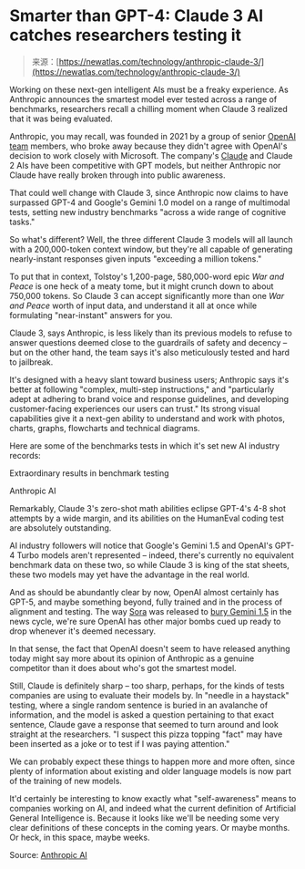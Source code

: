 <!--yml
category: 未分类
date: 2024-05-27 14:46:56
-->

# Smarter than GPT-4: Claude 3 AI catches researchers testing it

> 来源：[https://newatlas.com/technology/anthropic-claude-3/](https://newatlas.com/technology/anthropic-claude-3/)

Working on these next-gen intelligent AIs must be a freaky experience. As Anthropic announces the smartest model ever tested across a range of benchmarks, researchers recall a chilling moment when Claude 3 realized that it was being evaluated.

Anthropic, you may recall, was founded in 2021 by a group of senior [OpenAI team](https://newatlas.com/tag/open-ai/) members, who broke away because they didn't agree with OpenAI's decision to work closely with Microsoft. The company's [Claude](https://newatlas.com/technology/gpt-iphone-claude-slack/) and Claude 2 AIs have been competitive with GPT models, but neither Anthropic nor Claude have really broken through into public awareness.

That could well change with Claude 3, since Anthropic now claims to have surpassed GPT-4 and Google's Gemini 1.0 model on a range of multimodal tests, setting new industry benchmarks "across a wide range of cognitive tasks."

So what's different? Well, the three different Claude 3 models will all launch with a 200,000-token context window, but they're all capable of generating nearly-instant responses given inputs "exceeding a million tokens."

To put that in context, Tolstoy's 1,200-page, 580,000-word epic *War and Peace* is one heck of a meaty tome, but it might crunch down to about 750,000 tokens. So Claude 3 can accept significantly more than one *War and Peace* worth of input data, and understand it all at once while formulating "near-instant" answers for you.

Claude 3, says Anthropic, is less likely than its previous models to refuse to answer questions deemed close to the guardrails of safety and decency – but on the other hand, the team says it's also meticulously tested and hard to jailbreak.

It's designed with a heavy slant toward business users; Anthropic says it's better at following "complex, multi-step instructions," and "particularly adept at adhering to brand voice and response guidelines, and developing customer-facing experiences our users can trust." Its strong visual capabilities give it a next-gen ability to understand and work with photos, charts, graphs, flowcharts and technical diagrams.

Here are some of the benchmarks tests in which it's set new AI industry records:

Extraordinary results in benchmark testing

Anthropic AI

Remarkably, Claude 3's zero-shot math abilities eclipse GPT-4's 4-8 shot attempts by a wide margin, and its abilities on the HumanEval coding test are absolutely outstanding.

AI industry followers will notice that Google's Gemini 1.5 and OpenAI's GPT-4 Turbo models aren't represented – indeed, there's currently no equivalent benchmark data on these two, so while Claude 3 is king of the stat sheets, these two models may yet have the advantage in the real world.

And as should be abundantly clear by now, OpenAI almost certainly has GPT-5, and maybe something beyond, fully trained and in the process of alignment and testing. The way [Sora](https://newatlas.com/technology/openai-sora-video-ai/) was released to [bury Gemini 1.5](https://newatlas.com/technology/ai-video-games-genie/) in the news cycle, we're sure OpenAI has other major bombs cued up ready to drop whenever it's deemed necessary.

In that sense, the fact that OpenAI doesn't seem to have released anything today might say more about its opinion of Anthropic as a genuine competitor than it does about who's got the smartest model.

Still, Claude is definitely sharp – too sharp, perhaps, for the kinds of tests companies are using to evaluate their models by. In "needle in a haystack" testing, where a single random sentence is buried in an avalanche of information, and the model is asked a question pertaining to that exact sentence, Claude gave a response that seemed to turn around and look straight at the researchers. "I suspect this pizza topping "fact" may have been inserted as a joke or to test if I was paying attention."

We can probably expect these things to happen more and more often, since plenty of information about existing and older language models is now part of the training of new models.

It'd certainly be interesting to know exactly what "self-awareness" means to companies working on AI, and indeed what the current definition of Artificial General Intelligence is. Because it looks like we'll be needing some very clear definitions of these concepts in the coming years. Or maybe months. Or heck, in this space, maybe weeks.

Source: [Anthropic AI](https://www.anthropic.com/news/claude-3-family)